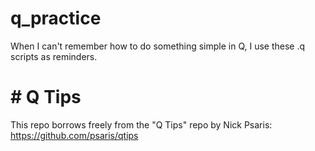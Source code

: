 # q_practice
When I can't remember how to do something simple in Q, I use these .q scripts as reminders.

# # Q Tips
This repo borrows freely from the "Q Tips" repo by Nick Psaris: https://github.com/psaris/qtips
